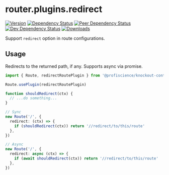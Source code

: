 # router.plugins.redirect

[![Version][npm-version-shield]][npm]
[![Dependency Status][david-dm-shield]][david-dm]
[![Peer Dependency Status][david-dm-peer-shield]][david-dm-peer]
[![Dev Dependency Status][david-dm-dev-shield]][david-dm-dev]
[![Downloads][npm-stats-shield]][npm-stats]

[david-dm]: https://david-dm.org/Profiscience/knockout-contrib?path=packages/router.plugins.redirect
[david-dm-shield]: https://david-dm.org/Profiscience/knockout-contrib/status.svg?path=packages/router.plugins.redirect
[david-dm-peer]: https://david-dm.org/Profiscience/knockout-contrib?path=packages/router.plugins.redirect&type=peer
[david-dm-peer-shield]: https://david-dm.org/Profiscience/knockout-contrib/peer-status.svg?path=packages/router.plugins.redirect
[david-dm-dev]: https://david-dm.org/Profiscience/knockout-contrib?path=packages/router.plugins.redirect&type=dev
[david-dm-dev-shield]: https://david-dm.org/Profiscience/knockout-contrib/dev-status.svg?path=packages/router.plugins.redirect
[npm]: https://www.npmjs.com/package/@profiscience/knockout-contrib-router-plugins-redirect
[npm-version-shield]: https://img.shields.io/npm/v/@profiscience/knockout-contrib-router-plugins-redirect.svg
[npm-stats]: http://npm-stat.com/charts.html?package=@profiscience/knockout-contrib-router-plugins-redirect&author=&from=&to=
[npm-stats-shield]: https://img.shields.io/npm/dt/@profiscience/knockout-contrib-router-plugins-redirect.svg?maxAge=2592000

Support `redirect` option in route configurations.

## Usage

Redirects to the returned path, if any. Supports async via promise.

```typescript
import { Route, redirectRoutePlugin } from '@profiscience/knockout-contrib'

Route.usePlugin(redirectRoutePlugin)

function shouldRedirect(ctx) {
  // ...do something...
}

// Sync
new Route('/', {
  redirect: (ctx) => {
    if (shouldRedirect(ctx)) return '//redirect/to/this/route'
  },
})

// Async
new Route('/', {
  redirect: async (ctx) => {
    if (await shouldRedirect(ctx)) return '//redirect/to/this/route'
  },
})
```
